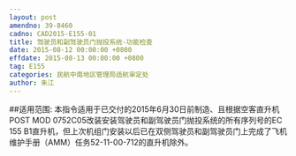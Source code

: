 ```yaml
---
layout: post
amendno: 39-8460
cadno: CAD2015-E155-01
title: 驾驶员和副驾驶员门抛投系统-功能检查
date: 2015-08-12 00:00:00 +0800
effdate: 2015-08-13 00:00:00 +0800
tag: E155
categories: 民航中南地区管理局适航审定处
author: 朱江
---
```


##适用范围:
本指令适用于已交付的2015年6月30日前制造、且根据空客直升机POST MOD 0752C05改装安装驾驶员和副驾驶员门抛投系统的所有序列号的EC 155 B1直升机，但上次机组门安装以后已在双侧驾驶员和副驾驶员门上完成了飞机维护手册（AMM）任务52-11-00-712的直升机除外。

